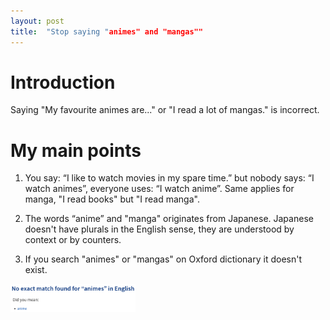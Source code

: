 ```yaml
---
layout: post
title:  "Stop saying "animes" and "mangas""
---
```


# Introduction
Saying "My favourite animes are..." or "I read a lot of mangas." is incorrect.

# My main points
1. You say: “I like to watch movies in my spare time.” but nobody says: “I watch animes”, everyone uses: “I watch anime”. Same applies for manga, "I read books" but "I read manga".

2. The words “anime” and "manga" originates from Japanese. Japanese doesn't have plurals in the English sense, they are understood by context or by counters.

3. If you search "animes" or "mangas" on Oxford dictionary it doesn't exist.
<img src="/assets/images/oxforddic.png" alt="Screenshot" width="200"/>